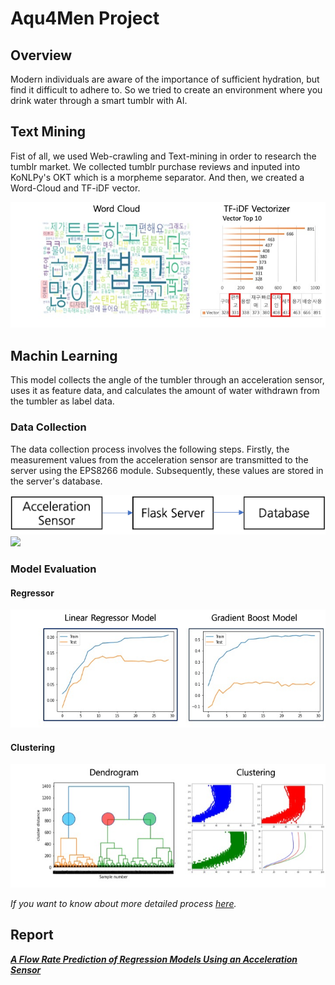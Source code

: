 # Aqu4Men Project

## Overview
Modern individuals are aware of the importance of sufficient hydration, but find it difficult to adhere to.
So we tried to create an environment where you drink water through a smart tumblr with AI.


## Text Mining
Fist of all, we used Web-crawling and Text-mining in order to research the tumblr market.
We collected tumblr purchase reviews and inputed into KoNLPy's OKT which is a morpheme separator.
And then, we created a Word-Cloud and TF-iDF vector.

![TextMining](https://github.com/choiyun9yu/pr.Aqu4Men/blob/main/data/textmining.png)


## Machin Learning
This model collects the angle of the tumbler through an acceleration sensor, uses it as feature data, and calculates the amount of water withdrawn from the tumbler as label data.

### Data Collection 
The data collection process involves the following steps. Firstly, the measurement values from the acceleration sensor are transmitted to the server using the EPS8266 module. Subsequently, these values are stored in the server's database.  
  
![Pipeline](https://github.com/choiyun9yu/pr.Aqu4Men/blob/main/data/pipeline.png)  
<a href="https://github.com/choiyun9yu/pr.Aqu4Men/blob/main/Database/DB.SQL"><img src="https://img.shields.io/badge/mariaDB-SQL-blue?logo=mariadb&logoColor=white"/></a>

### Model Evaluation
#### Regressor
![Regressor](https://github.com/choiyun9yu/pr.Aqu4Men/blob/main/data/regressor.png)
#### Clustering
![Clustering](https://github.com/choiyun9yu/pr.Aqu4Men/blob/main/data/clustering.png)
  
*If you want to know about more detailed process [here](https://github.com/choiyun9yu/pr.Aqu4Men/blob/main/MachineLearning.ipynb).*

## Report
_**[A Flow Rate Prediction of Regression Models Using an Acceleration Sensor](https://github.com/choiyun9yu/pr.Aqu4Men/blob/main/data/report.pdf)**_

